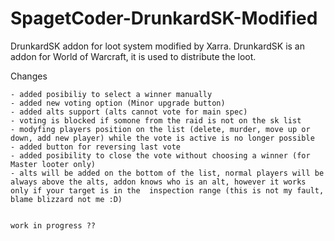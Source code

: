 # SpagetCoder-DrunkardSK-Modified

DrunkardSK addon for loot system modified by Xarra. DrunkardSK is an addon for World of Warcraft, it is used to distribute the loot.

Changes

    - added posibiliy to select a winner manually
    - added new voting option (Minor upgrade button)
    - added alts support (alts cannot vote for main spec)
    - voting is blocked if somone from the raid is not on the sk list
    - modyfing players position on the list (delete, murder, move up or down, add new player) while the vote is active is no longer possible
    - added button for reversing last vote
    - added posibility to close the vote without choosing a winner (for Master looter only)
    - alts will be added on the bottom of the list, normal players will be always above the alts, addon knows who is an alt, however it works only if your target is in the  inspection range (this is not my fault, blame blizzard not me :D)
    
    
    work in progress ??
